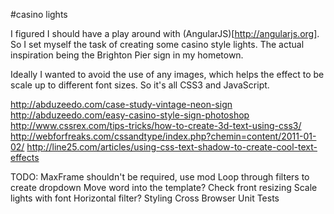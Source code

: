 #casino lights

I figured I should have a play around with (AngularJS)[http://angularjs.org]. 
So I set myself the task of creating some casino style lights. The actual inspiration
being the Brighton Pier sign in my hometown.

Ideally I wanted to avoid the use of any images, which helps the effect to be scale
up to different font sizes. So it's all CSS3 and JavaScript.

http://abduzeedo.com/case-study-vintage-neon-sign
http://abduzeedo.com/easy-casino-style-sign-photoshop
http://www.cssrex.com/tips-tricks/how-to-create-3d-text-using-css3/
http://webforfreaks.com/cssandtype/index.php?chemin=content/2011-01-02/
http://line25.com/articles/using-css-text-shadow-to-create-cool-text-effects

TODO:
MaxFrame shouldn't be required, use mod
Loop through filters to create dropdown
Move word into the template?
Check front resizing
Scale lights with font
Horizontal filter?
Styling
Cross Browser
Unit Tests
